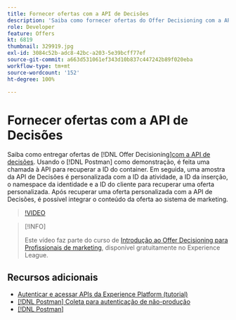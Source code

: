 ```yaml
---
title: Fornecer ofertas com a API de Decisões
description: 'Saiba como fornecer ofertas do Offer Decisioning com a API de Decisões. '
role: Developer
feature: Offers
kt: 6819
thumbnail: 329919.jpg
exl-id: 3084c52b-adc8-42bc-a203-5e39bcff77ef
source-git-commit: a663d531061ef343d10b837c447242b89f020eba
workflow-type: tm+mt
source-wordcount: '152'
ht-degree: 100%

---
```



# Fornecer ofertas com a API de Decisões

Saiba como entregar ofertas de [!DNL Offer Decisioning][com a API de decisões](https://experienceleague.adobe.com/docs/journey-optimizer/using/offer-decisioniong/api-reference/offer-delivery/deliver-offers.html?lang=pt-BR). Usando o [!DNL Postman] como demonstração, é feita uma chamada à API para recuperar a ID do container. Em seguida, uma amostra da API de Decisões é personalizada com a ID da atividade, a ID da inserção, o namespace da identidade e a ID do cliente para recuperar uma oferta personalizada. Após recuperar uma oferta personalizada com a API de Decisões, é possível integrar o conteúdo da oferta ao sistema de marketing.

>[!VIDEO](https://video.tv.adobe.com/v/329919?quality=12&learn=on)

>[!INFO]
>
> Este vídeo faz parte do curso de [Introdução ao Offer Decisioning para Profissionais de marketing](https://experienceleague.adobe.com/?recommended=ExperiencePlatform-U-1-2020.1.offerdecisioning), disponível gratuitamente no Experience League.

## Recursos adicionais

* [Autenticar e acessar APIs da Experience Platform (tutorial)](https://experienceleague.adobe.com/docs/platform-learn/tutorials/platform-api-authentication.html?lang=pt-BR)
* [[!DNL Postman] Coleta para autenticação de não-produção](https://github.com/adobe/experience-platform-postman-samples/tree/master/apis/ims)
* [[!DNL Postman]](https://www.postman.com/)
